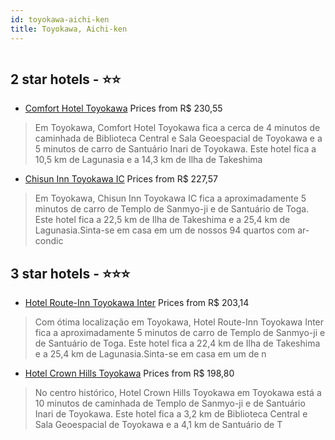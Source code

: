 ```yaml
---
id: toyokawa-aichi-ken
title: Toyokawa, Aichi-ken
---
```


<center><img src="https://i.travelapi.com/hotels/1000000/900000/890600/890568/0c8b58ce_z.jpg" alt="" /></center>


##  2 star hotels - ⭐️⭐️

-    [Comfort Hotel Toyokawa](https://us.hurb.com/hotels/toyokawa/comfort-hotel-toyokawa-HT-A0R6?cmp=18055) Prices from R$ 230,55
   > Em Toyokawa, Comfort Hotel Toyokawa fica a cerca de 4 minutos de caminhada de Biblioteca Central e Sala Geoespacial de Toyokawa e a 5 minutos de carro de Santuário Inari de Toyokawa.  Este hotel fica a 10,5 km de Lagunasia e a 14,3 km de Ilha de Takeshima
-    [Chisun Inn Toyokawa IC](https://us.hurb.com/hotels/toyokawa/chisun-inn-toyokawa-ic-HT-9JVP?cmp=18055) Prices from R$ 227,57
   > Em Toyokawa, Chisun Inn Toyokawa IC fica a aproximadamente 5 minutos de carro de Templo de Sanmyo-ji e de Santuário de Toga.  Este hotel fica a 22,5 km de Ilha de Takeshima e a 25,4 km de Lagunasia.Sinta-se em casa em um de nossos 94 quartos com ar-condic

##  3 star hotels - ⭐️⭐️⭐️

-    [Hotel Route-Inn Toyokawa Inter](https://us.hurb.com/hotels/toyokawa/hotel-route-inn-toyokawa-inter-HT-HE0J?cmp=18055) Prices from R$ 203,14
   > Com ótima localização em Toyokawa, Hotel Route-Inn Toyokawa Inter fica a aproximadamente 5 minutos de carro de Templo de Sanmyo-ji e de Santuário de Toga.  Este hotel fica a 22,4 km de Ilha de Takeshima e a 25,4 km de Lagunasia.Sinta-se em casa em um de n
-    [Hotel Crown Hills Toyokawa](https://us.hurb.com/hotels/toyokawa/hotel-crown-hills-toyokawa-HT-6QP1?cmp=18055) Prices from R$ 198,80
   > No centro histórico, Hotel Crown Hills Toyokawa em Toyokawa está a 10 minutos de caminhada de Templo de Sanmyo-ji e de Santuário Inari de Toyokawa.  Este hotel fica a 3,2 km de Biblioteca Central e Sala Geoespacial de Toyokawa e a 4,1 km de Santuário de T
